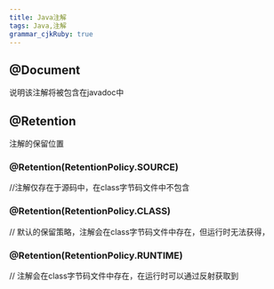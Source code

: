 ```yaml
---
title: Java注解
tags: Java,注解
grammar_cjkRuby: true
---
```



## @Document
说明该注解将被包含在javadoc中

##  @Retention 
注解的保留位置
### @Retention(RetentionPolicy.SOURCE)
//注解仅存在于源码中，在class字节码文件中不包含
### @Retention(RetentionPolicy.CLASS)  
// 默认的保留策略，注解会在class字节码文件中存在，但运行时无法获得，
### @Retention(RetentionPolicy.RUNTIME)
// 注解会在class字节码文件中存在，在运行时可以通过反射获取到